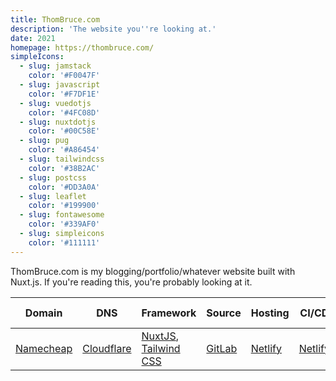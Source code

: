 ```yaml
---
title: ThomBruce.com
description: 'The website you''re looking at.'
date: 2021
homepage: https://thombruce.com/
simpleIcons:
  - slug: jamstack
    color: '#F0047F'
  - slug: javascript
    color: '#F7DF1E'
  - slug: vuedotjs
    color: '#4FC08D'
  - slug: nuxtdotjs
    color: '#00C58E'
  - slug: pug
    color: '#A86454'
  - slug: tailwindcss
    color: '#38B2AC'
  - slug: postcss
    color: '#DD3A0A'
  - slug: leaflet
    color: '#199900'
  - slug: fontawesome
    color: '#339AF0'
  - slug: simpleicons
    color: '#111111'
---
```


ThomBruce.com is my blogging/portfolio/whatever website built with Nuxt.js. If you're reading this, you're probably looking at it.

| Domain | DNS | Framework | Source | Hosting | CI/CD | Status | Content API | CMS | CDN | Comments |
| --- | ---|  --- | --- | --- | --- | --- | --- | --- | --- | --- |
| [Namecheap](https://namecheap.com/) | [Cloudflare](https://cloudflare.com/) | [NuxtJS](https://nuxtjs.org/), [Tailwind CSS](https://tailwindcss.com/) | [GitLab](https://gitlab.com/) | [Netlify](https://netlify.com/) | [Netlify](https://netlify.com/) | [Upptime](https://status.thombruce.com/) | Static | File System | [GitLab](https://gitlab.com/), [Netlify](https://netlify.com/) | [Staticman](https://staticman.net/)

